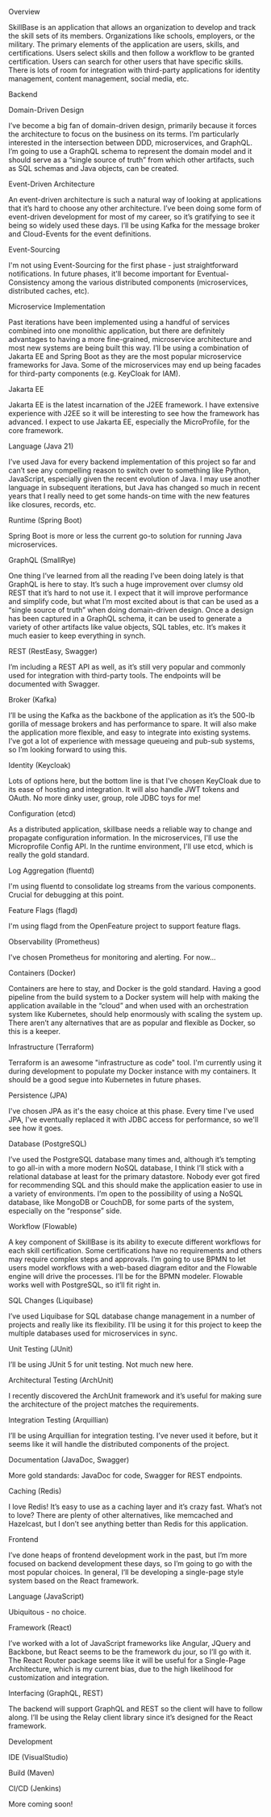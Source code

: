 Overview

SkillBase is an application that allows an organization to develop and track the skill sets of its members. Organizations like schools, employers, or the military. The primary elements of the application are users, skills, and certifications. Users select skills and then follow a workflow to be granted certification. Users can search for other users that have specific skills. There is lots of room for integration with third-party applications for identity management, content management, social media, etc.

Backend

Domain-Driven Design

I’ve become a big fan of domain-driven design, primarily because it forces the architecture to focus on the business on its terms. I’m particularly interested in the intersection between DDD, microservices, and GraphQL. I’m going to use a GraphQL schema to represent the domain model and it should serve as a “single source of truth” from which other artifacts, such as SQL schemas and Java objects, can be created.

Event-Driven Architecture

An event-driven architecture is such a natural way of looking at applications that it’s hard to choose any other architecture. I’ve been doing some form of event-driven development for most of my career, so it’s gratifying to see it being so widely used these days. I’ll be using Kafka for the message broker and Cloud-Events for the event definitions.

Event-Sourcing

I'm not using Event-Sourcing for the first phase - just straightforward notifications. In future phases, it'll become important for Eventual-Consistency among the various distributed components (microservices, distributed caches, etc).

Microservice Implementation

Past iterations have been implemented using a handful of services combined into one monolithic application, but there are definitely advantages to having a more fine-grained, microservice architecture and most new systems are being built this way. I’ll be using a combination of Jakarta EE and Spring Boot as they are the most popular microservice frameworks for Java. Some of the microservices may end up being facades for third-party components (e.g. KeyCloak for IAM).

Jakarta EE

Jakarta EE is the latest incarnation of the J2EE framework. I have extensive experience with J2EE so it will be interesting to see how the framework has advanced. I expect to use Jakarta EE, especially the MicroProfile, for the core framework.

Language (Java 21)

I’ve used Java for every backend implementation of this project so far and can’t see any compelling reason to switch over to something like Python, JavaScript, especially given the recent evolution of Java. I may use another language in subsequent iterations, but Java has changed so much in recent years that I really need to get some hands-on time with the new features like closures, records, etc.

Runtime (Spring Boot)

Spring Boot is more or less the current go-to solution for running Java microservices.

GraphQL (SmallRye)

One thing I’ve learned from all the reading I’ve been doing lately is that GraphQL is here to stay. It’s such a huge improvement over clumsy old REST that it’s hard to not use it. I expect that it will improve performance and simplify code, but what I’m most excited about is that can be used as a “single source of truth” when doing domain-driven design. Once a design has been captured in a GraphQL schema, it can be used to generate a variety of other artifacts like value objects, SQL tables, etc. It’s makes it much easier to keep everything in synch.

REST (RestEasy, Swagger)

I’m including a REST API as well, as it’s still very popular and commonly used for integration with third-party tools. The endpoints will be documented with Swagger.

Broker (Kafka)

I’ll be using the Kafka as the backbone of the application as it’s the 500-lb gorilla of message brokers and has performance to spare. It will also make the application more flexible, and easy to integrate into existing systems. I’ve got a lot of experience with message queueing and pub-sub systems, so I’m looking forward to using this. 

Identity (Keycloak)

Lots of options here, but the bottom line is that I've chosen KeyCloak due to its ease of hosting and integration. It will also handle JWT tokens and OAuth. No more dinky user, group, role JDBC toys for me!

Configuration (etcd)

As a distributed application, skillbase needs a reliable way to change and propagate configuration information. In the microservices, I'll use the Microprofile Config API. In the runtime environment, I'll use etcd, which is really the gold standard.

Log Aggregation (fluentd)

I'm using fluentd to consolidate log streams from the various components. Crucial for debugging at this point.

Feature Flags (flagd)

I'm using flagd from the OpenFeature project to support feature flags.

Observability (Prometheus)

I've chosen Prometheus for monitoring and alerting. For now...

Containers (Docker)

Containers are here to stay, and Docker is the gold standard. Having a good pipeline from the build system to a Docker system will help with making the application available in the “cloud” and when used with an orchestration system like Kubernetes, should help enormously with scaling the system up. There aren’t any alternatives that are as popular and flexible as Docker, so this is a keeper.

Infrastructure (Terraform)

Terraform is an awesome "infrastructure as code" tool. I'm currently using it during development to populate my Docker instance with my containers. It should be a good segue into Kubernetes in future phases.

Persistence (JPA)

I've chosen JPA as it's the easy choice at this phase. Every time I've used JPA, I've eventually replaced it with JDBC access for performance, so we'll see how it goes.

Database (PostgreSQL)

I’ve used the PostgreSQL database many times and, although it’s tempting to go all-in with a more modern NoSQL database, I think I’ll stick with a relational database at least for the primary datastore. Nobody ever got fired for recommending SQL and this should make the application easier to use in a variety of environments. I’m open to the possibility of using a NoSQL database, like MongoDB or CouchDB, for some parts of the system, especially on the “response” side.

Workflow (Flowable)

A key component of SkillBase is its ability to execute different workflows for each skill certification. Some certifications have no requirements and others may require complex steps and approvals. I’m going to use BPMN to let users model workflows with a web-based diagram editor and the Flowable engine will drive the processes. I’ll be for the BPMN modeler. Flowable works well with PostgreSQL, so it’ll fit right in.

SQL Changes (Liquibase)

I’ve used Liquibase for SQL database change management in a number of projects and really like its flexibility. I’ll be using it for this project to keep the multiple databases used for microservices in sync.

Unit Testing (JUnit)

I’ll be using JUnit 5 for unit testing. Not much new here.

Architectural Testing (ArchUnit)

I recently discovered the ArchUnit framework and it’s useful for making sure the architecture of the project matches the requirements.

Integration Testing (Arquillian)

I’ll be using Arquillian for integration testing. I’ve never used it before, but it seems like it will handle the distributed components of the project.

Documentation (JavaDoc, Swagger)

More gold standards: JavaDoc for code, Swagger for REST endpoints.

Caching (Redis)

I love Redis! It’s easy to use as a caching layer and it’s crazy fast. What’s not to love? There are plenty of other alternatives, like memcached and Hazelcast, but I don’t see anything better than Redis for this application.

Frontend

I’ve done heaps of frontend development work in the past, but I’m more focused on backend development these days, so I’m going to go with the most popular choices. In general, I’ll be developing a single-page style system based on the React framework.

Language (JavaScript)

Ubiquitous - no choice.

Framework (React)

I’ve worked with a lot of JavaScript frameworks like Angular, JQuery and Backbone, but React seems to be the framework du jour, so I’ll go with it. The React Router package seems like it will be useful for a Single-Page Architecture, which is my current bias, due to the high likelihood for customization and integration.

Interfacing (GraphQL, REST)

The backend will support GraphQL and REST so the client will have to follow along. I’ll be using the Relay client library since it’s designed for the React framework.

Development

IDE (VisualStudio)

Build (Maven)

CI/CD (Jenkins)

More coming soon!
